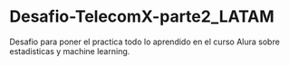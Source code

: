 # Desafio-TelecomX-parte2_LATAM
Desafio para poner el practica todo lo aprendido en el curso Alura sobre estadisticas y machine learning.
